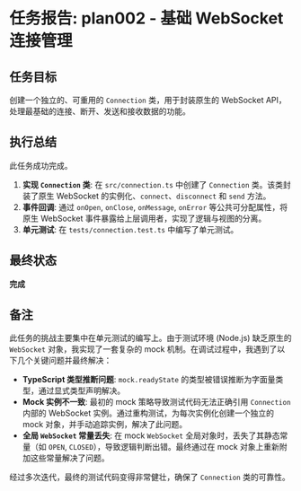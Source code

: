 # 任务报告: plan002 - 基础 WebSocket 连接管理

## 任务目标

创建一个独立的、可重用的 `Connection` 类，用于封装原生的 WebSocket API，处理最基础的连接、断开、发送和接收数据的功能。

## 执行总结

此任务成功完成。

1.  **实现 `Connection` 类**: 在 `src/connection.ts` 中创建了 `Connection` 类。该类封装了原生 WebSocket 的实例化、`connect`、`disconnect` 和 `send` 方法。
2.  **事件回调**: 通过 `onOpen`, `onClose`, `onMessage`, `onError` 等公共可分配属性，将原生 WebSocket 事件暴露给上层调用者，实现了逻辑与视图的分离。
3.  **单元测试**: 在 `tests/connection.test.ts` 中编写了单元测试。

## 最终状态

**完成**

## 备注

此任务的挑战主要集中在单元测试的编写上。由于测试环境 (Node.js) 缺乏原生的 `WebSocket` 对象，我实现了一套复杂的 mock 机制。在调试过程中，我遇到了以下几个关键问题并最终解决：

- **TypeScript 类型推断问题**: `mock.readyState` 的类型被错误推断为字面量类型，通过显式类型声明解决。
- **Mock 实例不一致**: 最初的 mock 策略导致测试代码无法正确引用 `Connection` 内部的 WebSocket 实例。通过重构测试，为每次实例化创建一个独立的 mock 对象，并手动追踪实例，解决了此问题。
- **全局 `WebSocket` 常量丢失**: 在 mock `WebSocket` 全局对象时，丢失了其静态常量（如 `OPEN`, `CLOSED`），导致逻辑判断出错。最终通过在 mock 对象上重新附加这些常量解决了问题。

经过多次迭代，最终的测试代码变得非常健壮，确保了 `Connection` 类的可靠性。
